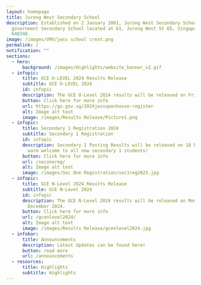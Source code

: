 ```yaml
---
layout: homepage
title: Jurong West Secondary School
description: Established on 2 January 2001, Jurong West Secondary School is a
  government Secondary School located at 61, Jurong West St 65, Singapore
  648348.
image: /images/VMV/jwss school crest.png
permalink: /
notification: ""
sections:
  - hero:
      background: /images/Highlights/website_banner_v2.gif
  - infopic:
      title: GCE O-LEVEL 2024 Results Release
      subtitle: GCE O-LEVEL 2024
      id: infopic
      description: The GCE O-Level 2024 results will be released on Friday, 10 January 2025
      button: Click here for more info
      url: https://go.gov.sg/2024jwssopenhouse-register
      alt: Image alt text
      image: /images/Results Release/Picture1.png
  - infopic:
      title: Secondary 1 Registration 2024
      subtitle: Secondary 1 Registration
      id: infopic
      description: Secondary 1 Posting Results will be released on 18 December 2024. A
        warm welcome to all new secondary 1 students!
      button: Click here for more info
      url: /seconereg/
      alt: Image alt text
      image: /images/Sec One Registration/sec1reg2025.jpg
  - infopic:
      title: GCE N-Level 2024 Results Release
      subtitle: GCE N-Level 2024
      id: infopic
      description: The GCE N-Level 2024 results will be released on Monday, 16
        December 2024.
      button: Click here for more info
      url: /gcenlevel2024/
      alt: Image alt text
      image: /images/Results Release/gcenlevel2024.jpg
  - infobar:
      title: Announcements
      description: Latest Updates can be found here!
      button: read more
      url: /announcements
  - resources:
      title: Highlights
      subtitle: Highlights
---
```

